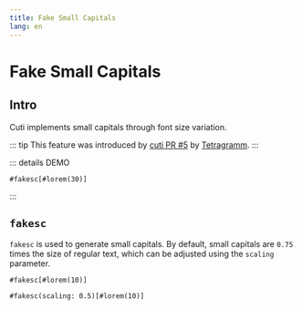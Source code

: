 ```yaml
---
title: Fake Small Capitals
lang: en
---
```


# Fake Small Capitals

## Intro

Cuti implements small capitals through font size variation.

::: tip
This feature was introduced by [cuti PR \#5](https://github.com/csimide/cuti/pull/5) by [Tetragramm](https://github.com/Tetragramm).
:::

::: details DEMO

```typst
#fakesc[#lorem(30)]
```

:::

## `fakesc`

`fakesc` is used to generate small capitals. By default, small capitals are `0.75` times the size of regular text, which can be adjusted using the `scaling` parameter.

```typst
#fakesc[#lorem(10)]

#fakesc(scaling: 0.5)[#lorem(10)]
```
